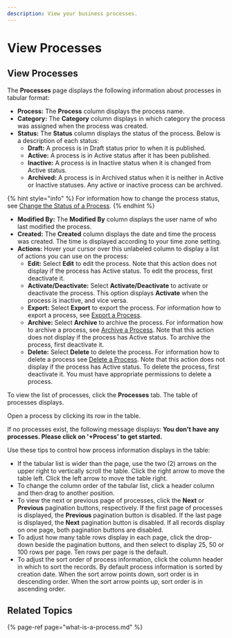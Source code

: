 ```yaml
---
description: View your business processes.
---
```


# View Processes

## View Processes

The **Processes** page displays the following information about processes in tabular format:

* **Process:** The **Process** column displays the process name.
* **Category:** The **Category** column displays in which category the process was assigned when the process was created.
* **Status:** The **Status** column displays the status of the process. Below is a description of each status:
  * **Draft:** A process is in Draft status prior to when it is published.
  * **Active:** A process is in Active status after it has been published. 
  * **Inactive:** A process is in Inactive status when it is changed from Active status. 
  * **Archived:** A process is in Archived status when it is neither in Active or Inactive statuses. Any active or inactive process can be archived.

{% hint style="info" %}
For information how to change the process status, see [Change the Status of a Process](change-the-status-of-a-process.md).
{% endhint %}

* **Modified By:** The **Modified By** column displays the user name of who last modified the process.
* **Created:** The **Created** column displays the date and time the process was created. The time is displayed according to your time zone setting.
* **Actions:** Hover your cursor over this unlabeled column to display a list of actions you can use on the process:
  * **Edit:** Select **Edit** to edit the process. Note that this action does not display if the process has Active status. To edit the process, first deactivate it.
  * **Activate/Deactivate:** Select **Activate/Deactivate** to activate or deactivate the process. This option displays **Activate** when the process is inactive, and vice versa.
  * **Export:** Select **Export** to export the process. For information how to export a process, see [Export a Process](export-a-process.md).
  * **Archive:** Select **Archive** to archive the process. For information how to archive a process, see [Archive a Process](archive-a-process.md). Note that this action does not display if the process has Active status. To archive the process, first deactivate it.
  * **Delete:** Select **Delete** to delete the process. For information how to delete a process see [Delete a Process](delete-a-process.md). Note that this action does not display if the process has Active status. To delete the process, first deactivate it. You must have appropriate permissions to delete a process.

To view the list of processes, click the **Processes** tab. The table of processes displays.

Open a process by clicking its row in the table.

If no processes exist, the following message displays: **You don't have any processes. Please click on '+Process' to get started.**

Use these tips to control how process information displays in the table:

* If the tabular list is wider than the page, use the two \(2\) arrows on the upper right to vertically scroll the table. Click the right arrow to move the table left. Click the left arrow to move the table right.
* To change the column order of the tabular list, click a header column and then drag to another position.
* To view the next or previous page of processes, click the **Next** or **Previous** pagination buttons, respectively. If the first page of processes is displayed, the **Previous** pagination button is disabled. If the last page is displayed, the **Next** pagination button is disabled. If all records display on one page, both pagination buttons are disabled.
* To adjust how many table rows display in each page, click the drop-down beside the pagination buttons, and then select to display 25, 50 or 100 rows per page. Ten rows per page is the default.
* To adjust the sort order of process information, click the column header in which to sort the records. By default process information is sorted by creation date. When the sort arrow points down, sort order is in descending order. When the sort arrow points up, sort order is in ascending order.

## Related Topics

{% page-ref page="what-is-a-process.md" %}



